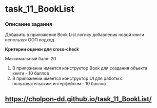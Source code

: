 # task_11_BookList

###  **Описание задания**
    
Добавить в приложение Book List логику добавления новой книги используя ООП подход.

**Критерии оценки для cross-check**
    
Максимальный балл: 20
    
1. В приложении имеется конструктор Book для создания объекта книги - 10 баллов
2. В приложении имеется конструктор UI для работы с пользовательским интерфейсом - 10 баллов


## https://cholpon-dd.github.io/task_11_BookList/


